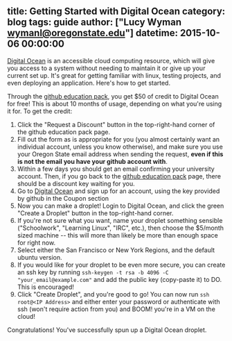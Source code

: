 title: Getting Started with Digital Ocean
category: blog
tags: guide
author: ["Lucy Wyman <wymanl@oregonstate.edu>"]
datetime: 2015-10-06 00:00:00
---

[Digital Ocean][do] is an accessible cloud computing resource, which 
will give you access to a system without needing to maintain it or
give up your current set up.  It's great for getting familiar with
linux, testing projects, and even deploying an application. Here's 
how to get started.

Through the [github education pack][education], you get $50 of 
credit to Digital Ocean for free! This is about 10 months of usage,
depending on what you're using it for.  To get the credit:
1. Click the "Request a Discount" button in the top-right-hand corner
   of the github education pack page. 
2. Fill out the form as is appropriate for you (you almost certainly 
   want an individual account, unless you know otherwise), and make 
   sure you use your Oregon State email address when sending the 
   request, **even if this is not the email you have your github 
   account with**.  
3. Within a few days you should get an email confirming your 
   university account.  Then, if you go back to the [github education
   pack][education] page, there should be a discount key waiting for
   you. 
4. Go to [Digital Ocean][do] and sign up for an account, using the
   key provided by github in the Coupon section
5. Now you can make a droplet! Login to Digital Ocean, and click the
   green "Create a Droplet" button in the top-right-hand corner.
6. If you're not sure what you want, name your droplet something 
   sensible ("Schoolwork", "Learning Linux", "IRC", etc.), then choose
   the $5/month sized machine -- this will more than likely be 
   more than enough space for right now.
7. Select either the San Francisco or New York Regions, and the 
   default ubuntu version.  
8. If you would like for your droplet to be even more secure, you can 
   create an ssh key by running ``ssh-keygen -t rsa -b 4096 -C "your_email@example.com"``
   and add the public key (copy-paste it) to DO.  This is encouraged!
9. Click "Create Droplet", and you're good to go!  You can now run
   ``ssh root@<IP Address>`` and either enter your password or 
   authenticate with ssh (won't require action from you) and BOOM!
   you're in a VM on the cloud!

Congratulations! You've successfully spun up a Digital Ocean droplet.



[do]: https://www.digitalocean.com/
[education]: https://education.github.com/pack
